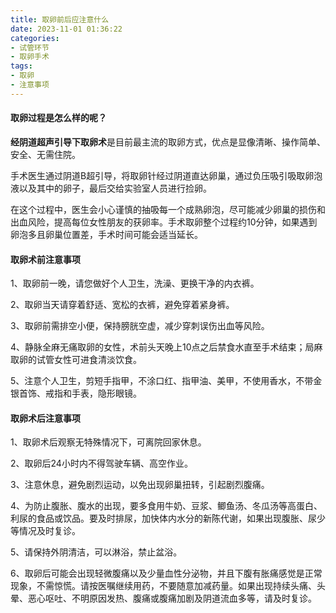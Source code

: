 ```yaml
---
title: 取卵前后应注意什么
date: 2023-11-01 01:36:22
categories:
- 试管环节
- 取卵手术
tags:
- 取卵
- 注意事项
---
```


#### 取卵过程是怎么样的呢？

**经阴道超声引导下取卵术**是目前最主流的取卵方式，优点是显像清晰、操作简单、安全、无需住院。
<!--more-->
手术医生通过阴道B超引导，将取卵针经过阴道直达卵巢，通过负压吸引吸取卵泡液以及其中的卵子，最后交给实验室人员进行捡卵。

在这个过程中，医生会小心谨慎的抽吸每一个成熟卵泡，尽可能减少卵巢的损伤和出血风险，提高每位女性朋友的获卵率。手术取卵整个过程约10分钟，如果遇到卵泡多且卵巢位置差，手术时间可能会适当延长。

#### 取卵术前注意事项

1、取卵前一晚，请您做好个人卫生，洗澡、更换干净的内衣裤。  

2、取卵当天请穿着舒适、宽松的衣裤，避免穿着紧身裤。  

3、取卵前需排空小便，保持膀胱空虚，减少穿刺误伤出血等风险。  

4、静脉全麻无痛取卵的女性，术前头天晚上10点之后禁食水直至手术结束；局麻取卵的试管女性可进食清淡饮食。

5、注意个人卫生，剪短手指甲，不涂口红、指甲油、美甲，不使用香水，不带金银首饰、戒指和手表，隐形眼镜。

#### 取卵术后注意事项

1、取卵术后观察无特殊情况下，可离院回家休息。

2、取卵后24小时内不得驾驶车辆、高空作业。

3、注意休息，避免剧烈运动，以免出现卵巢扭转，引起剧烈腹痛。

4、为防止腹胀、腹水的出现，要多食用牛奶、豆浆、鲫鱼汤、冬瓜汤等高蛋白、利尿的食品或饮品。要及时排尿，加快体内水分的新陈代谢，如果出现腹胀、尿少等情况及时复诊。

5、请保持外阴清洁，可以淋浴，禁止盆浴。

6、取卵后可能会出现轻微腹痛以及少量血性分泌物，并且下腹有胀痛感觉是正常现象，不需惊慌。请按医嘱继续用药，不要随意加减药量。如果出现持续头痛、头晕、恶心呕吐、不明原因发热、腹痛或腹痛加剧及阴道流血多等，请及时复诊。
